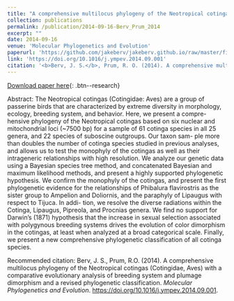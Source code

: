 ```yaml
---
title: "A comprehensive multilocus phylogeny of the Neotropical cotingas (Cotingidae, Aves) with a comparative evolutionary analysis of breeding system and plumage dimorphism and a revised phylogenetic classification"
collection: publications
permalink: /publication/2014-09-16-Berv_Prum_2014
excerpt: ""
date: 2014-09-16
venue: 'Molecular Phylogenetics and Evolution'
paperurl: 'https://github.com/jakeberv/jakeberv.github.io/raw/master/files/pdf/papers/Berv_Prum_2014.pdf'
link: 'https://doi.org/10.1016/j.ympev.2014.09.001'
citation: '<b>Berv, J. S.</b>, Prum, R. O. (2014). A comprehensive multilocus phylogeny of the Neotropical cotingas (Cotingidae, Aves) with a comparative evolutionary analysis of breeding system and plumage dimorphism and a revised phylogenetic classification. <i>Molecular Phylogenetics and Evolution</i>.'
---
```

[Download paper here](https://github.com/jakeberv/jakeberv.github.io/raw/master/files/pdf/papers/Berv_Prum_2014.pdf){: .btn--research}

Abstract:
The Neotropical cotingas (Cotingidae: Aves) are a group of passerine birds that are characterized by extreme diversity in morphology, ecology, breeding system, and behavior. Here, we present a compre- hensive phylogeny of the Neotropical cotingas based on six nuclear and mitochondrial loci (~7500 bp) for a sample of 61 cotinga species in all 25 genera, and 22 species of suboscine outgroups. Our taxon sam- ple more than doubles the number of cotinga species studied in previous analyses, and allows us to test the monophyly of the cotingas as well as their intrageneric relationships with high resolution. We analyze our genetic data using a Bayesian species tree method, and concatenated Bayesian and maximum likelihood methods, and present a highly supported phylogenetic hypothesis. We confirm the monophyly of the cotingas, and present the first phylogenetic evidence for the relationships of Phibalura flavirostris as the sister group to Ampelion and Doliornis, and the paraphyly of Lipaugus with respect to Tijuca. In addi- tion, we resolve the diverse radiations within the Cotinga, Lipaugus, Pipreola, and Procnias genera. We find no support for Darwin’s (1871) hypothesis that the increase in sexual selection associated with polygynous breeding systems drives the evolution of color dimorphism in the cotingas, at least when analyzed at a broad categorical scale. Finally, we present a new comprehensive phylogenetic classification of all cotinga species.

Recommended citation: Berv, J. S., Prum, R.O. (2014). A comprehensive multilocus phylogeny of the Neotropical cotingas (Cotingidae, Aves) with a comparative evolutionary analysis of breeding system and plumage dimorphism and a revised phylogenetic classification. <i>Molecular Phylogenetics and Evolution</i>. https://doi.org/10.1016/j.ympev.2014.09.001.
